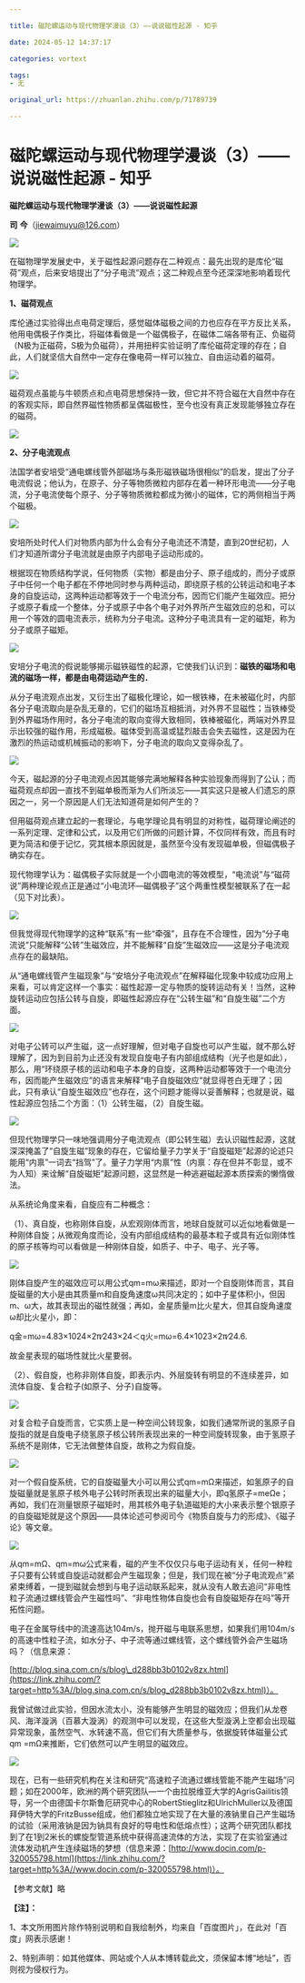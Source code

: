 ```yaml
---

title: 磁陀螺运动与现代物理学漫谈（3）——说说磁性起源 - 知乎

date: 2024-05-12 14:37:17

categories: vortext

tags: 
- 无

original_url: https://zhuanlan.zhihu.com/p/71789739

---
```



# 磁陀螺运动与现代物理学漫谈（3）——说说磁性起源 - 知乎

**磁陀螺运动与现代物理学漫谈（3）——说说磁性起源**

**司** **今**（jiewaimuyu@126.com）

  

![](assets/1715495837-2309d80808369d4c71b7e208752bb2cb.webp)

  

在磁物理学发展史中，关于磁性起源问题存在二种观点：最先出现的是库伦“磁荷”观点，后来安培提出了“分子电流”观点；这二种观点至今还深深地影响着现代物理学。

**1、磁荷观点**

库伦通过实验得出点电荷定理后，感觉磁体磁极之间的力也应存在平方反比关系，他用电偶极子作类比，将磁体看做是一个磁偶极子，在磁体二端各带有正、负磁荷（N极为正磁荷，S极为负磁荷），并用扭秤实验证明了库伦磁荷定理的存在；自此，人们就坚信大自然中一定存在像电荷一样可以独立、自由运动着的磁荷。

  

![](assets/1715495837-880f919f7d9a1cd3ffaee0cc46b0dc55.webp)

  

磁荷观点虽能与牛顿质点和点电荷思想保持一致，但它并不符合磁在大自然中存在的客观实际，即自然界磁性物质都呈偶磁极性，至今也没有真正发现能够独立存在的磁荷。

  

![](assets/1715495837-c5fc3862ffd353e7df8bab1a28954ace.webp)

  

**2、分子电流观点**

法国学者安培受“通电螺线管外部磁场与条形磁铁磁场很相似”的启发，提出了分子电流假说；他认为，在原子、分子等物质微粒内部存在着一种环形电流——分子电流，分子电流使每个原子、分子等物质微粒都成为微小的磁体，它的两侧相当于两个磁极。

  

![](assets/1715495837-3b331178b11274bf21599e5c4477a161.webp)

  

安培所处时代人们对物质内部为什么会有分子电流还不清楚，直到20世纪初，人们才知道所谓分子电流就是由原子内部电子运动形成的。

根据现在物质结构学说，任何物质（实物）都是由分子、原子组成的，而分子或原子中任何一个电子都在不停地同时参与两种运动，即绕原子核的公转运动和电子本身的自旋运动，这两种运动都等效于一个电流分布，因而它们能产生磁效应。把分子或原子看成一个整体，分子或原子中各个电子对外界所产生磁效应的总和，可以用一个等效的圆电流表示，统称为分子电流。这种分子电流具有一定的磁矩，称为分子或原子磁矩。

  

![](assets/1715495837-2c34a7111ef78ebb17df48be21ae921c.webp)

  

安培分子电流的假说能够揭示磁铁磁性的起源，它使我们认识到：**磁铁的磁场和电流的磁场一样，都是由电荷运动产生的．**

从分子电流观点出发，又衍生出了磁极化理论，如一根铁棒，在未被磁化时，内部各分子电流取向是杂乱无章的，它们的磁场互相抵消，对外界不显磁性；当铁棒受到外界磁场作用时，各分子电流的取向变得大致相同，铁棒被磁化，两端对外界显示出较强的磁作用，形成磁极。磁体受到高温或猛烈敲击会失去磁性，这是因为在激烈的热运动或机械振动的影响下，分子电流的取向又变得杂乱了。

  

![](assets/1715495837-1239cef340b872a39883a1afeac52d7a.webp)

  

今天，磁起源的分子电流观点因其能够完满地解释各种实验现象而得到了公认；而磁荷观点却因一直找不到磁单极而渐为人们所淡忘——其实这只是被人们遗忘的原因之一，另一个原因是人们无法知道荷是如何产生的？

但用磁荷观点建立起的一套理论，与电学理论具有明显的对称性，磁荷理论阐述的一系列定理、定律和公式，以及用它们所做的问题计算，不仅同样有效，而且有时更为简洁和便于记忆，究其根本原因就是，虽然至今没有发现磁单极，但磁偶极子确实存在。

现代物理学认为：磁偶极子实际就是一个小圆电流的等效模型，“电流说”与“磁荷说”两种理论观点正是通过“小电流环—磁偶极子”这个两重性模型被联系了在一起（见下对比表）。

  

![](assets/1715495837-0e389fa65ae1ff92a38991b40006347a.webp)

  

但我觉得现代物理学的这种“联系”有一些“牵强”，且存在不合理性，因为“分子电流说”只能解释“公转”生磁效应，并不能解释“自旋”生磁效应——这是分子电流观点存在的最缺陷。

从“通电螺线管产生磁现象”与“安培分子电流观点”在解释磁化现象中较成功应用上来看，可以肯定这样一个事实：磁性起源一定与物质的旋转运动有关！当然，这种旋转运动应包括公转与自旋，即磁性起源应存在“公转生磁”和“自旋生磁”二个方面。

  

![](assets/1715495837-1aba31565d866705360f3387dc63675e.webp)

  

对电子公转可以产生磁，这一点好理解，但对电子自旋也可以产生磁，就不那么好理解了，因为到目前为止还没有发现自旋电子有内部组成结构（光子也是如此），那么，用“环绕原子核的运动和电子本身的自旋，这两种运动都等效于一个电流分布，因而能产生磁效应”的语言来解释“电子自旋磁效应”就显得苍白无理了；因此，只有承认“自旋生磁效应”也存在，这个问题才能得以妥善解释；也就是说，磁性起源应包括二个方面：（1）公转生磁，（2）自旋生磁。

  

![](assets/1715495837-3ffcae7b9d646c426cfe99798be2a456.webp)

  

但现代物理学只一味地强调用分子电流观点（即公转生磁）去认识磁性起源，这就深深掩盖了“自旋生磁”现象的存在，它留给量子力学关于“自旋磁矩”起源的论述只能用“内禀”一词去“挡驾”了。量子力学用“内禀”性（内禀：存在但并不彰显，或不为人知）来诠解“自旋磁矩”起源问题，这显然是一种逃避磁起源本质探索的懒惰做法。

从系统论角度来看，自旋应有二种概念：

（1）、真自旋，也称刚体自旋，从宏观刚体而言，地球自旋就可以近似地看做是一种刚体自旋；从微观角度而论，没有内部组成结构的最基本粒子或具有近似刚体性的原子核等均可以看做是一种刚体自旋，如质子、中子、电子、光子等。

  

![](assets/1715495837-b1ab21df82c7e72dd657e7148ac7a368.webp)

  

刚体自旋产生的磁效应可以用公式qm=mω来描述，即对一个自旋刚体而言，其自旋磁量的大小是由其质量m和自旋角速度ω共同决定的；如中子星体积小，但因m、ω大，故其表现出的磁性就强；再如，金星质量m比火星大，但其自旋角速度ω却比火星小，即：

q金=mω=4.83×1024×2π∕243×24＜q火=mω=6.4×1023×2π∕24.6.

故金星表现的磁场性就比火星要弱。

（2）、假自旋，也称非刚体自旋，即表示内、外层旋转有明显的不连续差异，如流体自旋、复合粒子(如原子、分子)自旋等。

  

  

![](assets/1715495837-849b09d32385411d1e6ac2aabf19ff9a.webp)

  

对复合粒子自旋而言，它实质上是一种空间公转现象，如我们通常所说的氢原子自旋指的就是自旋电子绕氢原子核公转所表现出来的一种空间旋转现象，由于氢原子系统不是刚体，它无法做整体自旋，故称之为假自旋。

  

![](assets/1715495837-454f881ed4617e01edeaee8809883f20.webp)

  

对一个假自旋系统，它的自旋磁量大小可以用公式qm=mΩ来描述，如氢原子的自旋磁量就是氢原子核外电子公转时所表现出来的磁量大小，即q氢原子=meΩe；再如，我们在测量银原子磁矩时，用其核外电子轨道磁矩的大小来表示整个银原子的自旋磁矩就是这个原因——具体论述可参阅司今《物质自旋与力的形成》、《磁子论》等文章。

  

![](assets/1715495837-978f741c619c39bf4eb265740e24013e.webp)

  

从qm=mΩ、qm=mω公式来看，磁的产生不仅仅只与电子运动有关，任何一种粒子只要有公转或自旋运动就都会产生磁现象；但是，我们现在被“分子电流观点”紧紧束缚着，一提到磁就会想到与电子运动联系起来，就从没有人敢去追问“非电性粒子流通过螺线管会产生磁性吗”、“非电性物体自旋也会有自旋磁矩存在吗”等开拓性问题。

电子在金属导线中的流速高达104m/s，抛开磁与电联系思想，如果我们用104m/s的高速中性粒子流，如水分子、中子流等通过螺线管，这个螺线管外会产生磁场吗？（信息来源：

[http://blog.sina.com.cn/s/blog\_d288bb3b0102v8zx.html](https://link.zhihu.com/?target=http%3A//blog.sina.com.cn/s/blog_d288bb3b0102v8zx.html)）。

我曾试做过此实验，但因水流太小，没有能够产生明显的磁效应；但我们从龙卷风、海洋漩涡（百慕大漩涡）的观测中可以发现，在这些大型漩涡上空都会出现磁异常现象，虽然空气、水转速不高，但它们有大质量参与，依据旋转体磁量公式qm =mΩ来推断，它们依然可以产生明显的磁效应。

  

![](assets/1715495837-26bb85d45d7af83a9e3f5ad2c5c8ed9e.webp)

  

现在，已有一些研究机构在关注和研究“高速粒子流通过螺线管能不能产生磁场”问题；如在2000年，欧洲的两个研究团队—一个由拉脱维亚大学的AgrisGailitis领导，另一个由德国卡尔斯鲁厄研究中心的RobertStieglitz和UlrichMuller以及德国拜伊特大学的FritzBusse组成，他们都独立地实现了在大量的液钠里自己产生磁场的试验（采用液钠是因为钠具有良好的导电性和低熔点性）；这两个研究团队都找到了在1到2米长的螺旋型管道系统中获得高速流体的方法，实现了在实验室通过流体发动机产生连续磁场的梦想（信息来源：[http://www.docin.com/p-320055798.html](https://link.zhihu.com/?target=http%3A//www.docin.com/p-320055798.html)）。

【参考文献】略

**【注】：**

1、本文所用图片除作特别说明和自我绘制外，均来自「百度图片」，在此对「百度」网表示感谢！

2、特别声明：如其他媒体、网站或个人从本博转载此文，须保留本博“地址”，否则视为侵权行为。

